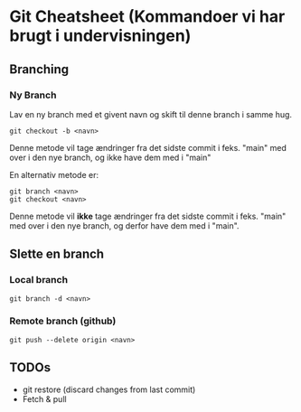 # Git Cheatsheet (Kommandoer vi har brugt i undervisningen)

## Branching

### Ny Branch
Lav en ny branch med et givent navn og skift til denne branch i samme hug.    

```` 
git checkout -b <navn> 
````
Denne metode vil tage ændringer fra det sidste commit i feks. "main" med over i den nye branch, og ikke have dem med i "main"

En alternativ metode er:    

````
git branch <navn>
git checkout <navn>
````

Denne metode vil __ikke__ tage ændringer fra det sidste commit i feks. "main" med over i den nye branch, og derfor have dem med i "main".
	
## Slette en branch
### Local branch

````
git branch -d <navn>

````

### Remote branch (github)
````
git push --delete origin <navn>

````

## TODOs

* git restore (discard changes from last commit)
* Fetch & pull


